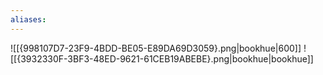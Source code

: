 ```yaml
---
aliases:
---
```

![[{998107D7-23F9-4BDD-BE05-E89DA69D3059}.png|bookhue|600]]
![[{3932330F-3BF3-48ED-9621-61CEB19ABEBE}.png|bookhue|bookhue]]
